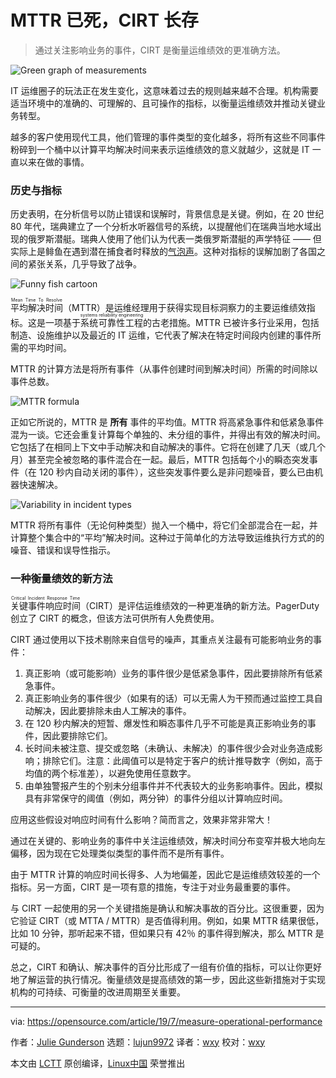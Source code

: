 [#]: collector: (lujun9972)
[#]: translator: (wxy)
[#]: reviewer: (wxy)
[#]: publisher: (wxy)
[#]: url: (https://linux.cn/article-11155-1.html)
[#]: subject: (MTTR is dead, long live CIRT)
[#]: via: (https://opensource.com/article/19/7/measure-operational-performance)
[#]: author: (Julie Gunderson https://opensource.com/users/juliegund/users/kearnsjd/users/ophir)

MTTR 已死，CIRT 长存
======

> 通过关注影响业务的事件，CIRT 是衡量运维绩效的更准确方法。

![Green graph of measurements][1]

IT 运维圈子的玩法正在发生变化，这意味着过去的规则越来越不合理。机构需要适当环境中的准确的、可理解的、且可操作的指标，以衡量运维绩效并推动关键业务转型。

越多的客户使用现代工具，他们管理的事件类型的变化越多，将所有这些不同事件粉碎到一个桶中以计算平均解决时间来表示运维绩效的意义就越少，这就是 IT 一直以来在做的事情。

### 历史与指标

历史表明，在分析信号以防止错误和误解时，背景信息是关键。例如，在 20 世纪 80 年代，瑞典建立了一个分析水听器信号的系统，以提醒他们在瑞典当地水域出现的俄罗斯潜艇。瑞典人使用了他们认为代表一类俄罗斯潜艇的声学特征 —— 但实际上是鲱鱼在遇到潜在捕食者时释放的[气泡声][2]。这种对指标的误解加剧了各国之间的紧张关系，几乎导致了战争。

![Funny fish cartoon][3]

<ruby>平均解决时间<rt>Mean Time To Resolve</rt></ruby>（MTTR）是运维经理用于获得实现目标洞察力的主要运维绩效指标。这是一项基于<ruby>系统可靠性工程<rt>systems reliability engineering</rt></ruby>的古老措施。MTTR 已被许多行业采用，包括制造、设施维护以及最近的 IT 运维，它代表了解决在特定时间段内创建的事件所需的平均时间。

MTTR 的计算方法是将所有事件（从事件创建时间到解决时间）所需的时间除以事件总数。

![MTTR formula][4]

正如它所说的，MTTR 是 **所有** 事件的平均值。MTTR 将高紧急事件和低紧急事件混为一谈。它还会重复计算每个单独的、未分组的事件，并得出有效的解决时间。它包括了在相同上下文中手动解决和自动解决的事件。它将在创建了几天（或几个月）甚至完全被忽略的事件混合在一起。最后，MTTR 包括每个小的瞬态突发事件（在 120 秒内自动关闭的事件），这些突发事件要么是非问题噪音，要么已由机器快速解决。

![Variability in incident types][5]

MTTR 将所有事件（无论何种类型）抛入一个桶中，将它们全部混合在一起，并计算整个集合中的“平均”解决时间。这种过于简单化的方法导致运维执行方式的的噪音、错误和误导性指示。

### 一种衡量绩效的新方法

<ruby>关键事件响应时间<rt>Critical Incident Response Time</rt></ruby>（CIRT）是评估运维绩效的一种更准确的新方法。PagerDuty 创立了 CIRT 的概念，但该方法可供所有人免费使用。

CIRT 通过使用以下技术剔除来自信号的噪声，其重点关注最有可能影响业务的事件：

1. 真正影响（或可能影响）业务的事件很少是低紧急事件，因此要排除所有低紧急事件。
2. 真正影响业务的事件很少（如果有的话）可以无需人为干预而通过监控工具自动解决，因此要排除未由人工解决的事件。
3. 在 120 秒内解决的短暂、爆发性和瞬态事件几乎不可能是真正影响业务的事件，因此要排除它们。
4. 长时间未被注意、提交或忽略（未确认、未解决）的事件很少会对业务造成影响；排除它们。注意：此阈值可以是特定于客户的统计推导数字（例如，高于均值的两个标准差），以避免使用任意数字。
5. 由单独警报产生的个别未分组事件并不代表较大的业务影响事件。因此，模拟具有非常保守的阈值（例如，两分钟）的事件分组以计算响应时间。

应用这些假设对响应时间有什么影响？简而言之，效果非常非常大！

通过在关键的、影响业务的事件中关注运维绩效，解决时间分布变窄并极大地向左偏移，因为现在它处理类似类型的事件而不是所有事件。

由于 MTTR 计算的响应时间长得多、人为地偏差，因此它是运维绩效较差的一个指标。另一方面，CIRT 是一项有意的措施，专注于对业务最重要的事件。

与 CIRT 一起使用的另一个关键措施是确认和解决事故的百分比。这很重要，因为它验证 CIRT（或 MTTA / MTTR）是否值得利用。例如，如果 MTTR 结果很低，比如 10 分钟，那听起来不错，但如果只有 42％ 的事件得到解决，那么 MTTR 是可疑的。

总之，CIRT 和确认、解决事件的百分比形成了一组有价值的指标，可以让你更好地了解运营的执行情况。衡量绩效是提高绩效的第一步，因此这些新措施对于实现机构的可持续、可衡量的改进周期至关重要。

--------------------------------------------------------------------------------

via: https://opensource.com/article/19/7/measure-operational-performance

作者：[Julie Gunderson][a]
选题：[lujun9972][b]
译者：[wxy](https://github.com/wxy)
校对：[wxy](https://github.com/wxy)

本文由 [LCTT](https://github.com/LCTT/TranslateProject) 原创编译，[Linux中国](https://linux.cn/) 荣誉推出

[a]: https://opensource.com/users/juliegund/users/kearnsjd/users/ophir
[b]: https://github.com/lujun9972
[1]: https://opensource.com/sites/default/files/styles/image-full-size/public/lead-images/metrics_lead-steps-measure.png?itok=DG7rFZPk (Green graph of measurements)
[2]: http://blogfishx.blogspot.com/2014/05/herring-fart-to-communicate.html
[3]: https://opensource.com/sites/default/files/uploads/fish.png (Funny fish cartoon)
[4]: https://opensource.com/sites/default/files/uploads/mttr.png (MTTR formula)
[5]: https://opensource.com/sites/default/files/uploads/incidents.png (Variability in incident types)
